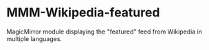 # MMM-Wikipedia-featured
MagicMirror module displaying the "featured" feed from Wikipedia in multiple languages.
